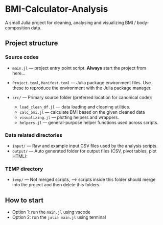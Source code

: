 # BMI-Calculator-Analysis

A small Julia project for cleaning, analysing and visualizing BMI / body-composition data.

## Project structure

### Source codes
- `main.jl` — project entry point script. **Always** start the project from here...
- `Project.toml`, `Manifest.toml` — Julia package environment files. Use these to reproduce the environment with the Julia package manager.

- `src/` — Primary source folder (preferred location for canonical code):
    - `load_clean_df.jl` — data loading and cleaning utilities.
    - `calc_bmi.jl` — calculate BMI based on the given cleaned data
	- `visualizing.jl` — plotting helpers and wrappers.
    - `helpers.jl` — general-purpose helper functions used across scripts.


### Data related directories

- `input/` — Raw and example input CSV files used by the analysis scripts.
- `output/` — Auto generated folder for output files (CSV, pivot tables, plot HTML):

### TEMP directory

- `temp/` — Not merged scripts, --> scripts inside this folder should merge into the project and then delete this folders

## How to start

- Option 1: run the `main.jl` using vscode
- Option 2: run the `julia main.jl` using terminal
